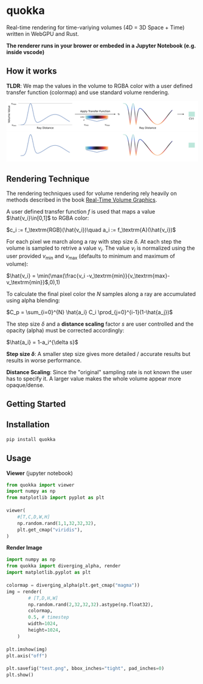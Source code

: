 # quokka
Real-time rendering for time-variying volumes (4D = 3D Space + Time) written in WebGPU and Rust.

**The renderer runs in your brower or embeded in a Jupyter Notebook (e.g. inside vscode)**

## How it works

**TLDR**: We map the values in the volume to RGBA color with a user defined transfer function (colormap) and use standard volume rendering.

![Volume Rendering](img/volume_rendering_light.svg#only-light)
![Volume Rendering](img/volume_rendering_dark.svg#only-dark)

## Rendering Technique
The rendering techniques used for volume rendering rely heavily on methods described in the book [Real-Time Volume Graphics](http://www.real-time-volume-graphics.org/).

A user defined transfer function $f$ is used that maps a value $\hat{v_i}\in[0,1]$ to RGBA color:   

$c_i := f_\textrm{RGB}(\hat{v_i})\quad a_i := f_\textrm{A}(\hat{v_i})$


For each pixel we march along a ray with step size $\delta$. At each step the volume is sampled to retrive a value $v_i$. The value $v_i$ is normalized using the user provided $v_\textrm{min}$ and $v_\textrm{max}$ (defaults to minimum and maximum of volume):

$\hat{v_i} = \min(\max(\frac{v_i -v_\textrm{min}}{v_\textrm{max}-v_\textrm{min}}$,0),1)

To calculate the final pixel color the $N$ samples along a ray are accumulated using alpha blending:

$C_p = \sum_{i=0}^{N} \hat{a_i} C_i \prod_{j=0}^{i-1}(1-\hat{a_j})$

The step size $\delta$ and a **distance scaling** factor $s$ are user controlled and the opacity (alpha) must be corrected accordingly:

$\hat{a_i} = 1-a_i^{\delta s}$

**Step size $\delta$**: A smaller step size gives more detailed / accurate results but results in worse performance.

**Distance Scaling**: Since the "original" sampling rate is not known the user has to specify it. A larger value makes the whole volume appear more opaque/dense.

## Getting Started

## Installation

```bash
pip install quokka
```

## Usage

**Viewer** (jupyter notebook)
```python
from quokka import viewer
import numpy as np
from matplotlib import pyplot as plt

viewer(
    #[T,C,D,W,H]
    np.random.rand(1,1,32,32,32),
    plt.get_cmap("viridis"),   
)
```

**Render Image**
```python
import numpy as np
from quokka import diverging_alpha, render
import matplotlib.pyplot as plt

colormap = diverging_alpha(plt.get_cmap("magma"))
img = render(
        # [T,D,H,W]
        np.random.rand(2,32,32,32).astype(np.float32),
        colormap,
        0.5, # timestep
        width=1024,
        height=1024,
    )

plt.imshow(img)
plt.axis("off")

plt.savefig("test.png", bbox_inches="tight", pad_inches=0)
plt.show()
```

